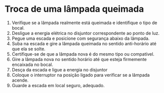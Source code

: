 # Troca de uma lâmpada queimada

1. Verifique se a lâmpada realmente está queimada e identifique o tipo de bocal.
2. Desligue a energia elétrica no disjuntor correspondente ao ponto de luz.
3. Pegue uma escada e posicione com segurança abaixo da lâmpada.
4. Suba na escada e gire a lâmpada queimada no sentido anti-horário até que ela se solte.
5. Certifique-se de que a lâmpada nova é do mesmo tipo ou compatível.
6. Gire a lâmpada nova no sentido horário até que esteja firmemente encaixada no bocal.
7. Desça da escada e ligue a energia no disjuntor 
8. Coloque o interruptor na posição ligado para verificar se a lâmpada acende.
9. Guarde a escada em local seguro, adequado.
 
